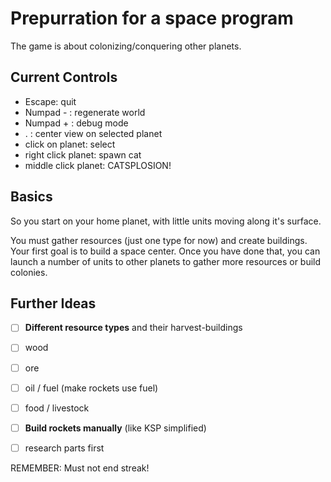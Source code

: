 # Prepurration for  a space program
The game is about colonizing/conquering other planets.

## Current Controls
- Escape: quit
- Numpad - : regenerate world
- Numpad + : debug mode
- . : center view on selected planet
- click on planet: select
- right click planet: spawn cat
- middle click planet: CATSPLOSION!

## Basics
So you start on your home planet, with little units moving along it's surface.

You must gather resources (just one type for now) and create buildings. Your first goal is to build a space center. Once you have done that, you can launch a number of units to other planets to gather more resources or build colonies.

## Further Ideas
- [ ] **Different resource types** and their harvest-buildings
 - [ ] wood
 - [ ] ore
 - [ ] oil / fuel (make rockets use fuel)
 - [ ] food / livestock

- [ ] **Build rockets manually** (like KSP simplified)
 - [ ] research parts first

REMEMBER:
  Must not end streak!
